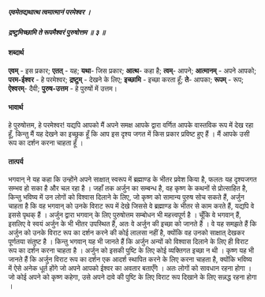 ##### एवमेतद्यथात्थ त्वमात्मानं परमेश्वर ।
##### द्रष्टुमिच्छामि ते रूपमैश्वरं पुरुषोत्तम ॥ ३ ॥

#### शब्दार्थ

**एवम्** - इस प्रकार; **एतत्** - यह; **यथा**- जिस प्रकार; **आत्थ**- कहा है; **त्वम्**- आपने; **आत्मानम्** - अपने आपको; **परम-ईश्वर** - हे परमेश्वर; **द्रष्टुम्** - देखने के लिए; **इच्छामि** - इच्छा करता हूँ; **ते**- आपका; **रूपम्** - रूप; **ऐश्वरम्**- दैवी; **पुरुष-उत्तम** - हे पुरुषों में उत्तम।

#### भावार्थ

हे पुरुषोत्तम, हे परमेश्वर! यद्यपि आपको मैं अपने समक्ष आपके द्वारा वर्णित आपके वास्तविक रूप में देख रहा हूँ, किन्तु मैं यह देखने का इच्छुक हूँ कि आप इस दृश्य जगत में किस प्रकार प्रविष्ट हुए हैं । मैं आपके उसी रूप का दर्शन करना चाहता हूँ ।

#### तात्पर्य

भगवान् ने यह कहा कि उन्होंने अपने साक्षात् स्वरूप में ब्रह्माण्ड के भीतर प्रवेश किया है, फलतः यह दृश्यजगत सम्भव हो सका है और चल रहा है । जहाँ तक अर्जुन का सम्बन्ध है, वह कृष्ण के कथनों से प्रोत्साहित है, किन्तु भविष्य में उन लोगों को विश्वास दिलाने के लिए, जो कृष्ण को सामान्य पुरुष सोच सकते हैं, अर्जुन चाहता है कि वह भगवान् को उनके विराट रूप में देखे जिससे वे ब्रह्माण्ड के भीतर से काम करते हैं, यद्यपि वे इससे पृथक् हैं । अर्जुन द्वारा भगवान् के लिए पुरुषोत्तम सम्बोधन भी महत्त्वपूर्ण है । चूँकि वे भगवान् हैं, इसलिए वे स्वयं अर्जुन के भी भीतर उपस्थित हैं, अतः वे अर्जुन की इच्छा को जानते हैं । वे यह समझते हैं कि अर्जुन को उनके विराट रूप का दर्शन करने की कोई लालसा नहीं है, क्योंकि वह उनको साक्षात् देखकर पूर्णतया संतुष्ट है । किन्तु भगवान् यह भी जानते हैं कि अर्जुन अन्यों को विश्वास दिलाने के लिए ही विराट रूप का दर्शन करना चाहता है । अर्जुन को इसकी पुष्टि के लिए कोई व्यक्तिगत इच्छा न थी । कृष्ण यह भी जानते हैं कि अर्जुन विराट रूप का दर्शन एक आदर्श स्थापित करने के लिए करना चाहता है, क्योंकि भविष्य में ऐसे अनेक धूर्त होंगे जो अपने आपको ईश्वर का अवतार बताएँगे । अतः लोगों को सावधान रहना होगा । जो कोई अपने को कृष्ण कहेगा, उसे अपने दावे की पुष्टि के लिए विराट रूप दिखाने के लिए सन्नद्ध रहना होगा ।